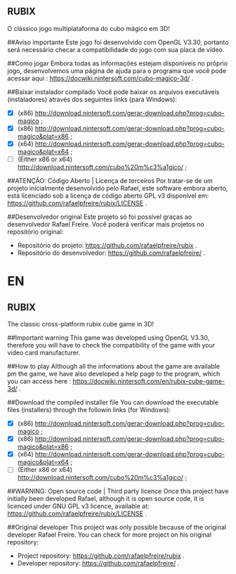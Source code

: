## RUBIX
O clássico jogo multiplataforma do cubo mágico em 3D!

##Aviso importante
Este jogo foi desenvolvido com OpenGL V3.30, portanto será necessário checar a compatibilidade do jogo com sua placa de vídeo.

##Como jogar
Embora todas as informações estejam disponíveis no próprio jogo, desenvolvemos uma página de ajuda para o programa que você pode acessar aqui : https://docwiki.nintersoft.com/cubo-magico-3d/ .

##Baixar instalador compilado
Você pode baixar os arquivos executáveis (instaladores) através dos seguintes links (para Windows):
- [x] (x86) http://download.nintersoft.com/gerar-download.php?prog=cubo-magico ;
- [x] (x86) http://download.nintersoft.com/gerar-download.php?prog=cubo-magico&plat=x86 ;
- [x] (x64) http://download.nintersoft.com/gerar-download.php?prog=cubo-magico&plat=x64 ;
- [ ] (Either x86 or x64) http://download.nintersoft.com/cubo%20m%c3%a1gico/ ;

##ATENÇÃO: Código Aberto | Licença de terceiros
Por tratar-se de um projeto inicialmente desenvolvido pelo Rafael, este software embora aberto, está licenciado sob a licença de código aberto GPL v3 disponível em: https://github.com/rafaelpfreire/rubix/LICENSE .

##Desenvolvedor original
Este projeto só foi possível graças ao desenvolvedor Rafael Freire. Você poderá verificar mais projetos no repositório original:
* Repositório do projeto: https://github.com/rafaelpfreire/rubix .
* Repositório do desenvolvedor: https://github.com/rafaelpfreire/ .


# EN


## RUBIX
The classic cross-platform rubix cube game in 3D!

##Important warning
This game was developed using OpenGL V3.30, therefore you will have to check the compatibility of the game with your video card manufacturer.

##How to play
Although all the informations about the game are available pm the game, we have also developed a help page to the program, which you can access here : https://docwiki.nintersoft.com/en/rubix-cube-game-3d/ .

##Download the compiled installer file
You can download the executable files (installers) through the followin links (for Windows):
- [x] (x86) http://download.nintersoft.com/gerar-download.php?prog=cubo-magico ;
- [x] (x86) http://download.nintersoft.com/gerar-download.php?prog=cubo-magico&plat=x86 ;
- [x] (x64) http://download.nintersoft.com/gerar-download.php?prog=cubo-magico&plat=x64 ;
- [ ] (Either x86 or x64) http://download.nintersoft.com/cubo%20m%c3%a1gico/ ;

##WARNING: Open source code | Third party licence
Once this project have initially been developed Rafael, although it is open source code, it is licenced under GNU GPL v3 licence, available at: https://github.com/rafaelpfreire/rubix/LICENSE .

##Original developer
This project was only possible because of the original developer Rafael Freire. You can check for more project on his original repository:
* Project repository: https://github.com/rafaelpfreire/rubix .
* Developer repository: https://github.com/rafaelpfreire/ .